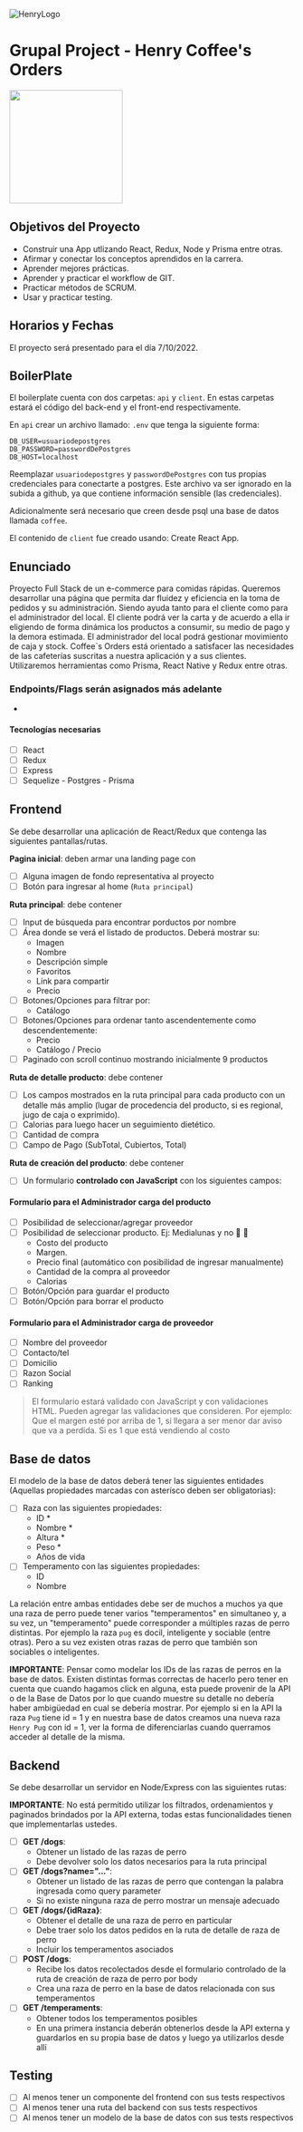 ![HenryLogo](https://d31uz8lwfmyn8g.cloudfront.net/Assets/logo-henry-white-lg.png)

# Grupal Project - Henry Coffee's Orders
<img height="200" src="./logo_coffee.png" />

## Objetivos del Proyecto

- Construir una App utlizando React, Redux, Node y Prisma entre otras.
- Afirmar y conectar los conceptos aprendidos en la carrera.
- Aprender mejores prácticas.
- Aprender y practicar el workflow de GIT.
- Practicar métodos de SCRUM.
- Usar y practicar testing.

## Horarios y Fechas

El proyecto será presentado para el día 7/10/2022.

## BoilerPlate

El boilerplate cuenta con dos carpetas: `api` y `client`. En estas carpetas estará el código del back-end y el front-end respectivamente.

En `api` crear un archivo llamado: `.env` que tenga la siguiente forma:

```env
DB_USER=usuariodepostgres
DB_PASSWORD=passwordDePostgres
DB_HOST=localhost
```

Reemplazar `usuariodepostgres` y `passwordDePostgres` con tus propias credenciales para conectarte a postgres. Este archivo va ser ignorado en la subida a github, ya que contiene información sensible (las credenciales).

Adicionalmente será necesario que creen desde psql una base de datos llamada `coffee`.

El contenido de `client` fue creado usando: Create React App.

## Enunciado

Proyecto Full Stack de un e-commerce para comidas rápidas. 
Queremos desarrollar una página que permita dar fluidez y eficiencia en la toma de pedidos y su administración. Siendo ayuda tanto para el cliente como para el administrador del local.
El cliente podrá ver la carta y de acuerdo a ella ir eligiendo de forma dinámica los productos a consumir, su medio de pago y la demora estimada. 
El administrador del local podrá gestionar movimiento de caja y stock.
Coffee`s Orders está orientado a satisfacer las necesidades de las cafeterías suscritas a nuestra aplicación y a sus clientes. 
Utilizaremos herramientas como Prisma, React Native y Redux entre otras.


### Endpoints/Flags serán asignados más adelante

- 

#### Tecnologías necesarias

- [ ] React
- [ ] Redux
- [ ] Express
- [ ] Sequelize - Postgres - Prisma

## Frontend

Se debe desarrollar una aplicación de React/Redux que contenga las siguientes pantallas/rutas.

__Pagina inicial__: deben armar una landing page con

- [ ] Alguna imagen de fondo representativa al proyecto
- [ ] Botón para ingresar al home (`Ruta principal`)

__Ruta principal__: debe contener

- [ ] Input de búsqueda para encontrar porductos por nombre
- [ ] Área donde se verá el listado de productos. Deberá mostrar su:
  - Imagen
  - Nombre
  - Descripción simple
  - Favoritos
  - Link para compartir
  - Precio
- [ ] Botones/Opciones para filtrar por:
  - Catálogo
- [ ] Botones/Opciones para ordenar tanto ascendentemente como descendentemente:
  - Precio
  - Catálogo / Precio
- [ ] Paginado con scroll continuo mostrando inicialmente 9 productos

__Ruta de detalle producto__: debe contener

- [ ] Los campos mostrados en la ruta principal para cada producto con un detalle más amplio (lugar de procedencia del producto, si es regional, jugo de caja o exprimido).
- [ ] Calorias para luego hacer un seguimiento dietético.
- [ ] Cantidad de compra
- [ ] Campo de Pago (SubTotal, Cubiertos, Total)

__Ruta de creación del producto__: debe contener

- [ ] Un formulario __controlado con JavaScript__ con los siguientes campos:

#### Formulario para el Administrador carga del producto
- [ ] Posibilidad de seleccionar/agregar proveedor
- [ ] Posibilidad de seleccionar producto. Ej: Medialunas y no 🧦 🌛
  - Costo del producto
  - Margen.
  - Precio final (automático con posibilidad de ingresar manualmente)
  - Cantidad de la compra al proveedor
  - Calorias
- [ ] Botón/Opción para guardar el producto
- [ ] Botón/Opción para borrar el producto
#### Formulario para el Administrador carga de proveedor
- [ ] Nombre del proveedor
- [ ] Contacto/tel
- [ ] Domicilio
- [ ] Razon Social
- [ ] Ranking

> El formulario estará validado con JavaScript y con validaciones HTML. 
 Pueden agregar las validaciones que consideren. Por ejemplo: Que el margen esté por arriba de 1, si llegara a ser menor dar aviso que va a perdida. Si es 1 que está vendiendo al costo


## Base de datos

El modelo de la base de datos deberá tener las siguientes entidades (Aquellas propiedades marcadas con asterísco deben ser obligatorias):

- [ ] Raza con las siguientes propiedades:
  - ID *
  - Nombre *
  - Altura *
  - Peso *
  - Años de vida
- [ ] Temperamento con las siguientes propiedades:
  - ID
  - Nombre

La relación entre ambas entidades debe ser de muchos a muchos ya que una raza de perro puede tener varios "temperamentos" en simultaneo y, a su vez, un "temperamento" puede corresponder a múltiples razas de perro distintas. Por ejemplo la raza `pug` es docil, inteligente y sociable (entre otras). Pero a su vez existen otras razas de perro que también son sociables o inteligentes.

__IMPORTANTE__: Pensar como modelar los IDs de las razas de perros en la base de datos. Existen distintas formas correctas de hacerlo pero tener en cuenta que cuando hagamos click en alguna, esta puede provenir de la API o de la Base de Datos por lo que cuando muestre su detalle no debería haber ambigüedad en cual se debería mostrar. Por ejemplo si en la API la raza `Pug` tiene id = 1 y en nuestra base de datos creamos una nueva raza `Henry Pug` con id = 1, ver la forma de diferenciarlas cuando querramos acceder al detalle de la misma.

## Backend

Se debe desarrollar un servidor en Node/Express con las siguientes rutas:

__IMPORTANTE__: No está permitido utilizar los filtrados, ordenamientos y paginados brindados por la API externa, todas estas funcionalidades tienen que implementarlas ustedes.

- [ ] __GET /dogs__:
  - Obtener un listado de las razas de perro
  - Debe devolver solo los datos necesarios para la ruta principal
- [ ] __GET /dogs?name="..."__:
  - Obtener un listado de las razas de perro que contengan la palabra ingresada como query parameter
  - Si no existe ninguna raza de perro mostrar un mensaje adecuado
- [ ] __GET /dogs/{idRaza}__:
  - Obtener el detalle de una raza de perro en particular
  - Debe traer solo los datos pedidos en la ruta de detalle de raza de perro
  - Incluir los temperamentos asociados
- [ ] __POST /dogs__:
  - Recibe los datos recolectados desde el formulario controlado de la ruta de creación de raza de perro por body
  - Crea una raza de perro en la base de datos relacionada con sus temperamentos
- [ ] __GET /temperaments__:
  - Obtener todos los temperamentos posibles
  - En una primera instancia deberán obtenerlos desde la API externa y guardarlos en su propia base de datos y luego ya utilizarlos desde allí

## Testing

- [ ] Al menos tener un componente del frontend con sus tests respectivos
- [ ] Al menos tener una ruta del backend con sus tests respectivos
- [ ] Al menos tener un modelo de la base de datos con sus tests respectivos
